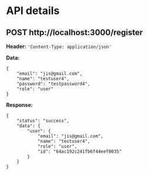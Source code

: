 # API details

## POST http://localhost:3000/register

**Header:** `'Content-Type: application/json'`

**Data:**

```
{
    "email": "jis@gmail.com",
    "name": "testuser4",
    "password": "testpassword4",
    "role": "user"
}
```

**Response:** 

```
{
    "status": "success",
    "data": {
        "user": {
            "email": "jis@gmail.com",
            "name": "testuser4",
            "role": "user",
            "id": "64ac192c241fb6f44eef0035"
        }
    }
}
```
